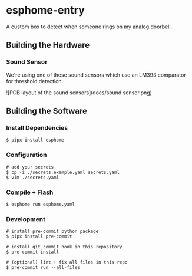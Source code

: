 # esphome-entry

A custom box to detect when someone rings on my analog doorbell.

## Building the Hardware

### Sound Sensor

We're using one of these sound sensors which use an LM393 comparator for threshold detection:

![PCB layout of the sound sensors](docs/sound sensor.png)

## Building the Software

### Install Dependencies

```console
$ pipx install esphome
```

### Configuration

```console
# add your secrets
$ cp -i ./secrets.example.yaml secrets.yaml
$ vim ./secrets.yaml
```

### Compile + Flash

```console
$ esphome run esphome.yaml
```

### Development

```console
# install pre-commit python package
$ pipx install pre-commit

# install git commit hook in this repository
$ pre-commit install

# (optional) lint + fix all files in this repo
$ pre-commit run --all-files
```
